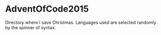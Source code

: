 # AdventOfCode2015
Directory where I save Christmas. Languages used are selected randomly by the spinner of syntax. 
